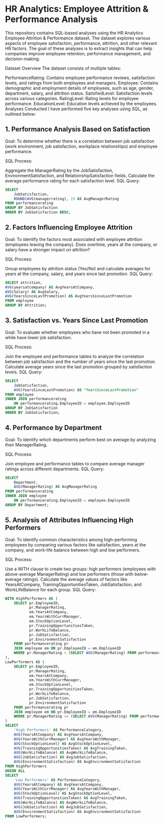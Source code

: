 # HR Analytics: Employee Attrition & Performance Analysis
This repository contains SQL-based analyses using the HR Analytics Employee Attrition & Performance dataset. The dataset explores various aspects of employee satisfaction, performance, attrition, and other relevant HR factors. The goal of these analyses is to extract insights that can help companies improve employee retention, performance management, and decision-making.

Dataset Overview
The dataset consists of multiple tables:

PerformanceRating: Contains employee performance reviews, satisfaction levels, and ratings from both employees and managers.
Employee: Contains demographic and employment details of employees, such as age, gender, department, salary, and attrition status.
SatisfiedLevel: Satisfaction levels across various categories.
RatingLevel: Rating levels for employee performance.
EducationLevel: Education levels achieved by the employees.
Analyses Conducted
I have performed five key analyses using SQL, as outlined below:

## 1. Performance Analysis Based on Satisfaction
Goal: To determine whether there is a correlation between job satisfaction (work environment, job satisfaction, workplace relationships) and employee performance.

SQL Process:

Aggregate the ManagerRating by the JobSatisfaction, EnvironmentSatisfaction, and RelationshipSatisfaction fields.
Calculate the average performance rating for each satisfaction level.
SQL Query:

```sql
SELECT 
	JobSatisfaction,
	ROUND(AVG(managerrating), 2) AS AvgManagerRating
FROM performancerating
GROUP BY JobSatisfaction
ORDER BY JobSatisfaction DESC;
```

## 2. Factors Influencing Employee Attrition
Goal: To identify the factors most associated with employee attrition (employees leaving the company). Does overtime, years at the company, or salary have a stronger impact on attrition?

SQL Process:

Group employees by attrition status (Yes/No) and calculate averages for years at the company, salary, and years since last promotion.
SQL Query:

```sql
SELECT attrition, 
AVG(yearsatcompany) AS AvgYearsAtCompany, 
AVG(Salary) AS AvgSalary, 
AVG(YearsSinceLastPromotion) AS AvgYearsSinceLastPromotion
FROM employee
GROUP BY Attrition;
```
## 3. Satisfaction vs. Years Since Last Promotion
Goal: To evaluate whether employees who have not been promoted in a while have lower job satisfaction.

SQL Process:

Join the employee and performance tables to analyze the correlation between job satisfaction and the number of years since the last promotion.
Calculate average years since the last promotion grouped by satisfaction levels.
SQL Query:
```sql
SELECT 
	JobSatisfaction,
	AVG(YearsSinceLastPromotion) AS "YearsSinceLastPromotion"
FROM employee
INNER JOIN performancerating
	ON performancerating.EmployeeID = employee.EmployeeID
GROUP BY JobSatisfaction
ORDER BY JobSatisfaction;
```
## 4. Performance by Department
Goal: To identify which departments perform best on average by analyzing their ManagerRating.

SQL Process:

Join employee and performance tables to compare average manager ratings across different departments.
SQL Query:
```sql
SELECT 
	Department,
	AVG(ManagerRating) AS AvgManagerRating
FROM performancerating
INNER JOIN employee
	ON performancerating.EmployeeID = employee.EmployeeID
GROUP BY Department;
```

## 5. Analysis of Attributes Influencing High Performers
Goal: To identify common characteristics among high-performing employees by comparing various factors like satisfaction, years at the company, and work-life balance between high and low performers.

SQL Process:

Use a WITH clause to create two groups: high performers (employees with above-average ManagerRating) and low performers (those with below-average ratings).
Calculate the average values of factors like YearsAtCompany, TrainingOpportunitiesTaken, JobSatisfaction, and WorkLifeBalance for each group.
SQL Query:
```sql
WITH HighPerformers AS (
    SELECT pr.EmployeeID, 
           pr.ManagerRating, 
           em.YearsAtCompany, 
           em.YearsWithCurrManager, 
           em.StockOptionLevel, 
           pr.TrainingOpportunitiesTaken, 
           pr.WorkLifeBalance, 
           pr.JobSatisfaction, 
           pr.EnvironmentSatisfaction
    FROM performancerating pr
    JOIN employee em ON pr.EmployeeID = em.EmployeeID
    WHERE pr.ManagerRating > (SELECT AVG(ManagerRating) FROM performancerating)
), 
LowPerformers AS (
    SELECT pr.EmployeeID, 
           pr.ManagerRating, 
           em.YearsAtCompany, 
           em.YearsWithCurrManager, 
           em.StockOptionLevel, 
           pr.TrainingOpportunitiesTaken, 
           pr.WorkLifeBalance, 
           pr.JobSatisfaction, 
           pr.EnvironmentSatisfaction
    FROM performancerating pr
    JOIN employee em ON pr.EmployeeID = em.EmployeeID
    WHERE pr.ManagerRating <= (SELECT AVG(ManagerRating) FROM performancerating)
)
SELECT 
    'High Performers' AS PerformanceCategory,
    AVG(YearsAtCompany) AS AvgYearsAtCompany,
    AVG(YearsWithCurrManager) AS AvgYearsWithManager,
    AVG(StockOptionLevel) AS AvgStockOptionLevel,
    AVG(TrainingOpportunitiesTaken) AS AvgTrainingTaken,
    AVG(WorkLifeBalance) AS AvgWorkLifeBalance,
    AVG(JobSatisfaction) AS AvgJobSatisfaction,
    AVG(EnvironmentSatisfaction) AS AvgEnvironmentSatisfaction
FROM HighPerformers
UNION ALL
SELECT 
    'Low Performers' AS PerformanceCategory,
    AVG(YearsAtCompany) AS AvgYearsAtCompany,
    AVG(YearsWithCurrManager) AS AvgYearsWithManager,
    AVG(StockOptionLevel) AS AvgStockOptionLevel,
    AVG(TrainingOpportunitiesTaken) AS AvgTrainingTaken,
    AVG(WorkLifeBalance) AS AvgWorkLifeBalance,
    AVG(JobSatisfaction) AS AvgJobSatisfaction,
    AVG(EnvironmentSatisfaction) AS AvgEnvironmentSatisfaction
FROM LowPerformers;
```
